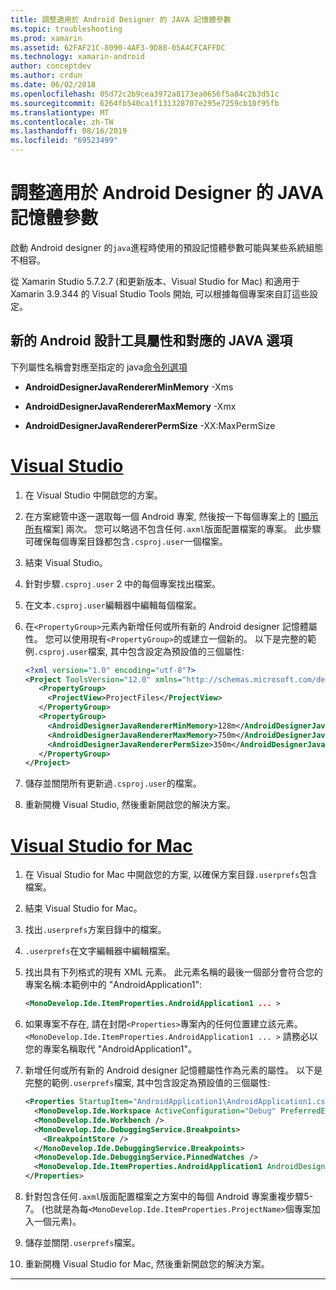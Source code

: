```yaml
---
title: 調整適用於 Android Designer 的 JAVA 記憶體參數
ms.topic: troubleshooting
ms.prod: xamarin
ms.assetid: 62FAF21C-8090-4AF3-9D88-05A4CFCAFFDC
ms.technology: xamarin-android
author: conceptdev
ms.author: crdun
ms.date: 06/02/2018
ms.openlocfilehash: 05d72c2b9cea3972a8173ea0656f5a84c2b3d51c
ms.sourcegitcommit: 6264fb540ca1f131328707e295e7259cb10f95fb
ms.translationtype: MT
ms.contentlocale: zh-TW
ms.lasthandoff: 08/16/2019
ms.locfileid: "69523499"
---
```

# <a name="adjusting-java-memory-parameters-for-the-android-designer"></a>調整適用於 Android Designer 的 JAVA 記憶體參數

啟動 Android designer 的`java`進程時使用的預設記憶體參數可能與某些系統組態不相容。

從 Xamarin Studio 5.7.2.7 (和更新版本、Visual Studio for Mac) 和適用于 Xamarin 3.9.344 的 Visual Studio Tools 開始, 可以根據每個專案來自訂這些設定。

## <a name="new-android-designer-properties-and-corresponding-java-options"></a>新的 Android 設計工具屬性和對應的 JAVA 選項

下列屬性名稱會對應至指定的 java[命令列選項](http://docs.oracle.com/javase/7/docs/technotes/tools/windows/java.html)

- **AndroidDesignerJavaRendererMinMemory** -Xms

- **AndroidDesignerJavaRendererMaxMemory** -Xmx

- **AndroidDesignerJavaRendererPermSize** -XX:MaxPermSize


# <a name="visual-studiotabwindows"></a>[Visual Studio](#tab/windows)

1. 在 Visual Studio 中開啟您的方案。

2. 在方案總管中逐一選取每一個 Android 專案, 然後按一下每個專案上的 [[顯示所有](https://docs.microsoft.com/previous-versions/visualstudio/visual-studio-2008/4afxey9h(v=vs.90))檔案] 兩次。 您可以略過不包含任何`.axml`版面配置檔案的專案。 此步驟可確保每個專案目錄都包含`.csproj.user`一個檔案。

3. 結束 Visual Studio。

4. 針對步驟`.csproj.user` 2 中的每個專案找出檔案。

5. 在文本`.csproj.user`編輯器中編輯每個檔案。

6. 在`<PropertyGroup>`元素內新增任何或所有新的 Android designer 記憶體屬性。 您可以使用現有`<PropertyGroup>`的或建立一個新的。 以下是完整的範例`.csproj.user`檔案, 其中包含設定為預設值的三個屬性:

    ```xml
    <?xml version="1.0" encoding="utf-8"?>
    <Project ToolsVersion="12.0" xmlns="http://schemas.microsoft.com/developer/msbuild/2003">
       <PropertyGroup>
         <ProjectView>ProjectFiles</ProjectView>
       </PropertyGroup>
       <PropertyGroup>
         <AndroidDesignerJavaRendererMinMemory>128m</AndroidDesignerJavaRendererMinMemory>
         <AndroidDesignerJavaRendererMaxMemory>750m</AndroidDesignerJavaRendererMaxMemory>
         <AndroidDesignerJavaRendererPermSize>350m</AndroidDesignerJavaRendererPermSize>
       </PropertyGroup>
    </Project>
    ```

7. 儲存並關閉所有更新過`.csproj.user`的檔案。

8. 重新開機 Visual Studio, 然後重新開啟您的解決方案。

# <a name="visual-studio-for-mactabmacos"></a>[Visual Studio for Mac](#tab/macos)

1. 在 Visual Studio for Mac 中開啟您的方案, 以確保方案目錄`.userprefs`包含檔案。

2. 結束 Visual Studio for Mac。

3. 找出`.userprefs`方案目錄中的檔案。

4. `.userprefs`在文字編輯器中編輯檔案。

5. 找出具有下列格式的現有 XML 元素。 此元素名稱的最後一個部分會符合您的專案名稱:本範例中的 "AndroidApplication1":

    ```xml
    <MonoDevelop.Ide.ItemProperties.AndroidApplication1 ... >
    ```

6. 如果專案不存在, 請在封閉`<Properties>`專案內的任何位置建立該元素。`<MonoDevelop.Ide.ItemProperties.AndroidApplication1 ... >` 請務必以您的專案名稱取代 "AndroidApplication1"。

7. 新增任何或所有新的 Android designer 記憶體屬性作為元素的屬性。 以下是完整的範例`.userprefs`檔案, 其中包含設定為預設值的三個屬性:

    ```xml
    <Properties StartupItem="AndroidApplication1\AndroidApplication1.csproj">
      <MonoDevelop.Ide.Workspace ActiveConfiguration="Debug" PreferredExecutionTarget="Android.SelectDevice" />
      <MonoDevelop.Ide.Workbench />
      <MonoDevelop.Ide.DebuggingService.Breakpoints>
        <BreakpointStore />
      </MonoDevelop.Ide.DebuggingService.Breakpoints>
      <MonoDevelop.Ide.DebuggingService.PinnedWatches />
      <MonoDevelop.Ide.ItemProperties.AndroidApplication1 AndroidDesignerJavaRendererMinMemory="128m" AndroidDesignerJavaRendererMaxMemory="750m" AndroidDesignerJavaRendererPermSize="350m" />
    </Properties>
    ```

8. 針對包含任何`.axml`版面配置檔案之方案中的每個 Android 專案重複步驟5-7。 (也就是為每`<MonoDevelop.Ide.ItemProperties.ProjectName>`個專案加入一個元素)。

9. 儲存並關閉`.userprefs`檔案。

10. 重新開機 Visual Studio for Mac, 然後重新開啟您的解決方案。

-----

